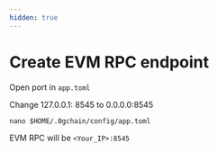```yaml
---
hidden: true
---
```


# Create EVM RPC endpoint

Open port in `app.toml`&#x20;

Change 127.0.0.1: 8545 to 0.0.0.0:8545

```
nano $HOME/.0gchain/config/app.toml
```

EVM RPC will be `<Your_IP>:8545`
